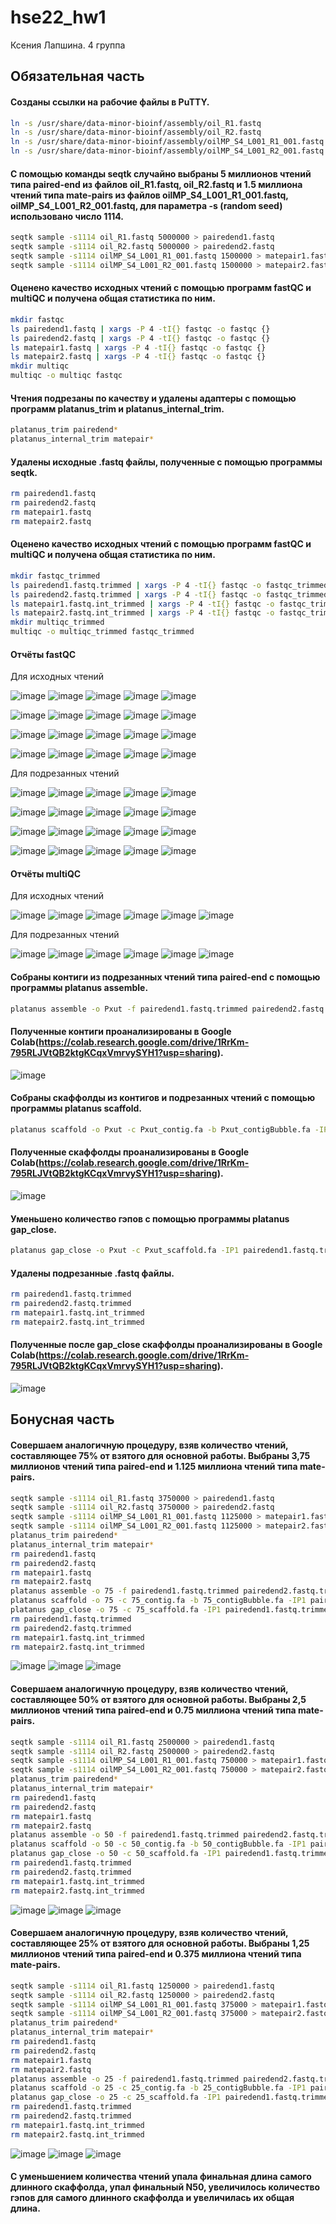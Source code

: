 # hse22_hw1
Ксения Лапшина.
4 группа

## Обязательная часть

#### Созданы ссылки на рабочие файлы в PuTTY.
```bash
ln -s /usr/share/data-minor-bioinf/assembly/oil_R1.fastq
ln -s /usr/share/data-minor-bioinf/assembly/oil_R2.fastq
ln -s /usr/share/data-minor-bioinf/assembly/oilMP_S4_L001_R1_001.fastq
ln -s /usr/share/data-minor-bioinf/assembly/oilMP_S4_L001_R2_001.fastq
```
#### С помощью команды seqtk случайно выбраны 5 миллионов чтений типа paired-end из файлов oil_R1.fastq, oil_R2.fastq и 1.5 миллиона чтений типа mate-pairs из файлов oilMP_S4_L001_R1_001.fastq, oilMP_S4_L001_R2_001.fastq, для параметра -s (random seed) использовано число 1114.
```bash
seqtk sample -s1114 oil_R1.fastq 5000000 > pairedend1.fastq
seqtk sample -s1114 oil_R2.fastq 5000000 > pairedend2.fastq
seqtk sample -s1114 oilMP_S4_L001_R1_001.fastq 1500000 > matepair1.fastq
seqtk sample -s1114 oilMP_S4_L001_R2_001.fastq 1500000 > matepair2.fastq
```
#### Оценено качество исходных чтений с помощью программ fastQC и multiQC и получена общая статистика по ним.
```bash
mkdir fastqc
ls pairedend1.fastq | xargs -P 4 -tI{} fastqc -o fastqc {}
ls pairedend2.fastq | xargs -P 4 -tI{} fastqc -o fastqc {}
ls matepair1.fastq | xargs -P 4 -tI{} fastqc -o fastqc {}
ls matepair2.fastq | xargs -P 4 -tI{} fastqc -o fastqc {}
mkdir multiqc
multiqc -o multiqc fastqc
```
#### Чтения подрезаны по качеству и удалены адаптеры с помощью программ platanus_trim и platanus_internal_trim.
```bash
platanus_trim pairedend*
platanus_internal_trim matepair*
```
#### Удалены исходные .fastq файлы, полученные с помощью программы seqtk.
```bash
rm pairedend1.fastq
rm pairedend2.fastq
rm matepair1.fastq
rm matepair2.fastq
```
#### Оценено качество исходных чтений с помощью программ fastQC и multiQC и получена общая статистика по ним.
```bash
mkdir fastqc_trimmed
ls pairedend1.fastq.trimmed | xargs -P 4 -tI{} fastqc -o fastqc_trimmed {}
ls pairedend2.fastq.trimmed | xargs -P 4 -tI{} fastqc -o fastqc_trimmed {}
ls matepair1.fastq.int_trimmed | xargs -P 4 -tI{} fastqc -o fastqc_trimmed {}
ls matepair2.fastq.int_trimmed | xargs -P 4 -tI{} fastqc -o fastqc_trimmed {}
mkdir multiqc_trimmed
multiqc -o multiqc_trimmed fastqc_trimmed
```



#### Отчёты fastQC
Для исходных чтений

![image](https://user-images.githubusercontent.com/114621114/193092271-9a5db5b0-62bd-45c6-8773-d5f1efbcadc9.png)
![image](https://user-images.githubusercontent.com/114621114/193092393-d637428f-841c-44ee-ab4d-02b5c4582082.png)
![image](https://user-images.githubusercontent.com/114621114/193092495-61d4106a-1437-41a7-8cbd-c77a6882505d.png)
![image](https://user-images.githubusercontent.com/114621114/193092636-eda56a32-dd33-4b03-9309-a6b9caf0f9b6.png)
![image](https://user-images.githubusercontent.com/114621114/193092969-6ea54a99-8cde-4a42-befa-e4b2934ad417.png)

![image](https://user-images.githubusercontent.com/114621114/193093292-0cbb8b1a-112d-4315-8bb5-c37954652c9f.png)
![image](https://user-images.githubusercontent.com/114621114/193093460-ea4dcb9d-a8aa-4230-9226-40d18665a9aa.png)
![image](https://user-images.githubusercontent.com/114621114/193093539-30e26520-53f4-4e84-b836-0111dd0a33c9.png)
![image](https://user-images.githubusercontent.com/114621114/193093612-7581598a-af81-4919-a36b-16d2b87dd3cb.png)
![image](https://user-images.githubusercontent.com/114621114/193094310-791e7e41-aeda-4972-9c49-8ab6128316ad.png)

![image](https://user-images.githubusercontent.com/114621114/193094654-c10846e4-497b-4c83-a1d7-ec90d2170460.png)
![image](https://user-images.githubusercontent.com/114621114/193095392-0dc4f404-17da-4c7a-90f7-898f7fbde2b8.png)
![image](https://user-images.githubusercontent.com/114621114/193095626-4d57dc27-ef31-48e3-8978-8378f7fc4bd4.png)
![image](https://user-images.githubusercontent.com/114621114/193095953-36ef4f9f-cb09-4500-84dd-af4d32bc7ec9.png)
![image](https://user-images.githubusercontent.com/114621114/193096325-2cccd5f6-0f9d-4fa1-be6c-04ee2693fa77.png)

![image](https://user-images.githubusercontent.com/114621114/193097785-65da0bc0-1a59-4e26-85e7-8bf9e1e6813a.png)
![image](https://user-images.githubusercontent.com/114621114/193098012-d83d8cad-7210-4194-9604-2f03021d9ee0.png)
![image](https://user-images.githubusercontent.com/114621114/193098194-c309c7d2-8d13-4b37-88b6-2361d2a01746.png)
![image](https://user-images.githubusercontent.com/114621114/193098349-ee8f52c2-9d34-4e25-b2ce-9e72227bb30f.png)
![image](https://user-images.githubusercontent.com/114621114/193098494-250b3fd6-2227-4530-9e91-d7e35faa46db.png)

Для подрезанных чтений

![image](https://user-images.githubusercontent.com/114621114/193101806-5bd0263a-4901-4965-a679-8fbec88de54b.png)
![image](https://user-images.githubusercontent.com/114621114/193101887-3ec34d13-0440-4909-899c-cb625c5dd69f.png)
![image](https://user-images.githubusercontent.com/114621114/193101970-542dd206-786f-4260-b181-dd29ec46594c.png)
![image](https://user-images.githubusercontent.com/114621114/193102103-14ade78f-242f-499c-a6b2-268b8b09c126.png)
![image](https://user-images.githubusercontent.com/114621114/193102227-11270c37-d104-47cf-aff9-489c4caf78ab.png)

![image](https://user-images.githubusercontent.com/114621114/193102357-4a452a0c-b173-46a0-9fb1-e712d78a7079.png)
![image](https://user-images.githubusercontent.com/114621114/193102555-b057bc9b-a5ce-4205-961c-d913751fc030.png)
![image](https://user-images.githubusercontent.com/114621114/193102638-46bc579e-3fc4-4f5f-8eb8-c3663c37a7b2.png)
![image](https://user-images.githubusercontent.com/114621114/193102729-9685dd11-76a0-4a2a-98c1-93998705e8dd.png)
![image](https://user-images.githubusercontent.com/114621114/193102798-9a62b64b-caf2-4f46-8ba0-271ec3b2822e.png)

![image](https://user-images.githubusercontent.com/114621114/193102966-de40d68c-2b24-45fe-9e85-ee9f0f8435d3.png)
![image](https://user-images.githubusercontent.com/114621114/193103042-893d38ad-b3c7-4908-806b-6547213a23b3.png)
![image](https://user-images.githubusercontent.com/114621114/193103132-1e9fcc44-38a0-4ce3-b341-2e665fc9c254.png)
![image](https://user-images.githubusercontent.com/114621114/193103218-a040522d-4c47-4fc4-a6d5-d3bf8a344cc5.png)
![image](https://user-images.githubusercontent.com/114621114/193103309-58d04bab-f63a-479e-8971-75de36f7806d.png)

![image](https://user-images.githubusercontent.com/114621114/193103472-ec8aac2b-16b4-4fef-98b0-4a3cb8518934.png)
![image](https://user-images.githubusercontent.com/114621114/193103595-bd606fd8-c1fb-4dde-9672-b7416f426d14.png)
![image](https://user-images.githubusercontent.com/114621114/193103669-1301864f-0d3a-46e7-88cc-f08b23661ff9.png)
![image](https://user-images.githubusercontent.com/114621114/193103748-31befe29-77a9-4853-bb2d-30f681f7039a.png)
![image](https://user-images.githubusercontent.com/114621114/193103873-3fefa93e-e844-4470-afb4-ee08d69a3f03.png)

#### Отчёты multiQC
Для исходных чтений

![image](https://user-images.githubusercontent.com/114621114/193090652-27bffef3-3bde-49f2-acde-25f0e1ae6b37.png)
![image](https://user-images.githubusercontent.com/114621114/193090799-d9b35501-b798-424a-aa71-03922f4f8225.png)
![image](https://user-images.githubusercontent.com/114621114/193090922-9b4b98d1-d3ff-4269-b87a-3eab897cfe6e.png)
![image](https://user-images.githubusercontent.com/114621114/193091008-ae1fa4ca-f6b9-49a1-9a1d-730978252b05.png)
![image](https://user-images.githubusercontent.com/114621114/193091244-241638ba-3245-4caf-a567-ccb35ec07520.png)
![image](https://user-images.githubusercontent.com/114621114/193091350-9b2822a2-e585-46b0-bf99-0560971069a6.png)

Для подрезанных чтений

![image](https://user-images.githubusercontent.com/114621114/193104058-c773b1e8-e47f-417e-b061-c011c1ee0ffc.png)
![image](https://user-images.githubusercontent.com/114621114/193104872-351a7d2a-5b0f-451c-86aa-04b49b8c5a4b.png)
![image](https://user-images.githubusercontent.com/114621114/193104179-4b0bfd53-d759-4153-b1c2-7ea2a3bda37f.png)
![image](https://user-images.githubusercontent.com/114621114/193104377-a983cf33-fb31-40b4-a90d-e2814529008b.png)
![image](https://user-images.githubusercontent.com/114621114/193104559-7ec67c6d-1f28-46a9-ae4d-03a9ae8ccf14.png)
![image](https://user-images.githubusercontent.com/114621114/193104663-7f5f0991-f620-4eb9-b35f-7738c9d2c6f4.png)



#### Собраны контиги из подрезанных чтений типа paired-end с помощью программы platanus assemble.
```bash
platanus assemble -o Pxut -f pairedend1.fastq.trimmed pairedend2.fastq.trimmed 2> assemble.log
```
#### Полученные контиги проанализированы в Google Colab(https://colab.research.google.com/drive/1RrKm-795RLJVtQB2ktgKCqxVmrvySYH1?usp=sharing).
![image](https://user-images.githubusercontent.com/114621114/193430418-4c747bc0-2987-41c7-b1e6-730bd2ffccd8.png)

#### Собраны скаффолды из контигов и подрезанных чтений с помощью программы platanus scaffold.
```bash
platanus scaffold -o Pxut -c Pxut_contig.fa -b Pxut_contigBubble.fa -IP1 pairedend1.fastq.trimmed pairedend2.fastq.trimmed -OP2 matepair1.fastq.int_trimmed matepair2.fastq.int_trimmed 2> scaffold.log
```
#### Полученные скаффолды проанализированы в Google Colab(https://colab.research.google.com/drive/1RrKm-795RLJVtQB2ktgKCqxVmrvySYH1?usp=sharing).
![image](https://user-images.githubusercontent.com/114621114/193430434-fb4d32a3-d81b-4050-82d8-afb6331b2e6c.png)

#### Уменьшено количество гэпов с помощью программы platanus gap_close.
```bash
platanus gap_close -o Pxut -c Pxut_scaffold.fa -IP1 pairedend1.fastq.trimmed pairedend2.fastq.trimmed -OP2 matepair1.fastq.int_trimmed matepair2.fastq.int_trimmed 2> gapclose.log
```
#### Удалены подрезанные .fastq файлы.
```bash
rm pairedend1.fastq.trimmed
rm pairedend2.fastq.trimmed
rm matepair1.fastq.int_trimmed
rm matepair2.fastq.int_trimmed
```
#### Полученные после gap_close скаффолды проанализированы в Google Colab(https://colab.research.google.com/drive/1RrKm-795RLJVtQB2ktgKCqxVmrvySYH1?usp=sharing).
![image](https://user-images.githubusercontent.com/114621114/193430482-bcc5a3d6-dd00-4271-8ecd-daaeaff71b22.png)

## Бонусная часть
#### Совершаем аналогичную процедуру, взяв количество чтений, составляющее 75% от взятого для основной работы. Выбраны 3,75 миллионов чтений типа paired-end и 1.125 миллиона чтений типа mate-pairs.
```bash
seqtk sample -s1114 oil_R1.fastq 3750000 > pairedend1.fastq
seqtk sample -s1114 oil_R2.fastq 3750000 > pairedend2.fastq
seqtk sample -s1114 oilMP_S4_L001_R1_001.fastq 1125000 > matepair1.fastq
seqtk sample -s1114 oilMP_S4_L001_R2_001.fastq 1125000 > matepair2.fastq
platanus_trim pairedend*
platanus_internal_trim matepair*
rm pairedend1.fastq
rm pairedend2.fastq
rm matepair1.fastq
rm matepair2.fastq
platanus assemble -o 75 -f pairedend1.fastq.trimmed pairedend2.fastq.trimmed 2> assemble75.log
platanus scaffold -o 75 -c 75_contig.fa -b 75_contigBubble.fa -IP1 pairedend1.fastq.trimmed pairedend2.fastq.trimmed -OP2 matepair1.fastq.int_trimmed matepair2.fastq.int_trimmed 2> scaffold75.log
platanus gap_close -o 75 -c 75_scaffold.fa -IP1 pairedend1.fastq.trimmed pairedend2.fastq.trimmed -OP2 matepair1.fastq.int_trimmed matepair2.fastq.int_trimmed 2> gapclose75.log
rm pairedend1.fastq.trimmed
rm pairedend2.fastq.trimmed
rm matepair1.fastq.int_trimmed
rm matepair2.fastq.int_trimmed
```
![image](https://user-images.githubusercontent.com/114621114/193563502-8bdeca10-72c0-4802-9b54-a1390141d83d.png)
![image](https://user-images.githubusercontent.com/114621114/193563569-4d95da7a-bebc-4a53-9f62-d9a24a00f094.png)
![image](https://user-images.githubusercontent.com/114621114/193563620-b2f3989d-4f8b-4d82-b39c-8a57ac5e72cb.png)

#### Совершаем аналогичную процедуру, взяв количество чтений, составляющее 50% от взятого для основной работы. Выбраны 2,5 миллионов чтений типа paired-end и 0.75 миллиона чтений типа mate-pairs.
```bash
seqtk sample -s1114 oil_R1.fastq 2500000 > pairedend1.fastq
seqtk sample -s1114 oil_R2.fastq 2500000 > pairedend2.fastq
seqtk sample -s1114 oilMP_S4_L001_R1_001.fastq 750000 > matepair1.fastq
seqtk sample -s1114 oilMP_S4_L001_R2_001.fastq 750000 > matepair2.fastq
platanus_trim pairedend*
platanus_internal_trim matepair*
rm pairedend1.fastq
rm pairedend2.fastq
rm matepair1.fastq
rm matepair2.fastq
platanus assemble -o 50 -f pairedend1.fastq.trimmed pairedend2.fastq.trimmed 2> assemble50.log
platanus scaffold -o 50 -c 50_contig.fa -b 50_contigBubble.fa -IP1 pairedend1.fastq.trimmed pairedend2.fastq.trimmed -OP2 matepair1.fastq.int_trimmed matepair2.fastq.int_trimmed 2> scaffold50.log
platanus gap_close -o 50 -c 50_scaffold.fa -IP1 pairedend1.fastq.trimmed pairedend2.fastq.trimmed -OP2 matepair1.fastq.int_trimmed matepair2.fastq.int_trimmed 2> gapclose50.log
rm pairedend1.fastq.trimmed
rm pairedend2.fastq.trimmed
rm matepair1.fastq.int_trimmed
rm matepair2.fastq.int_trimmed
```
![image](https://user-images.githubusercontent.com/114621114/193570204-640f990e-1671-468c-9464-5e5c4b4020ba.png)
![image](https://user-images.githubusercontent.com/114621114/193570363-0cfa48e8-84b8-4924-9810-dc510d844ce4.png)
![image](https://user-images.githubusercontent.com/114621114/193570432-a8bd4b73-8d87-4ce4-9171-7912c0717de8.png)

#### Совершаем аналогичную процедуру, взяв количество чтений, составляющее 25% от взятого для основной работы. Выбраны 1,25 миллионов чтений типа paired-end и 0.375 миллиона чтений типа mate-pairs.
```bash
seqtk sample -s1114 oil_R1.fastq 1250000 > pairedend1.fastq
seqtk sample -s1114 oil_R2.fastq 1250000 > pairedend2.fastq
seqtk sample -s1114 oilMP_S4_L001_R1_001.fastq 375000 > matepair1.fastq
seqtk sample -s1114 oilMP_S4_L001_R2_001.fastq 375000 > matepair2.fastq
platanus_trim pairedend*
platanus_internal_trim matepair*
rm pairedend1.fastq
rm pairedend2.fastq
rm matepair1.fastq
rm matepair2.fastq
platanus assemble -o 25 -f pairedend1.fastq.trimmed pairedend2.fastq.trimmed 2> assemble25.log
platanus scaffold -o 25 -c 25_contig.fa -b 25_contigBubble.fa -IP1 pairedend1.fastq.trimmed pairedend2.fastq.trimmed -OP2 matepair1.fastq.int_trimmed matepair2.fastq.int_trimmed 2> scaffold25.log
platanus gap_close -o 25 -c 25_scaffold.fa -IP1 pairedend1.fastq.trimmed pairedend2.fastq.trimmed -OP2 matepair1.fastq.int_trimmed matepair2.fastq.int_trimmed 2> gapclose25.log
rm pairedend1.fastq.trimmed
rm pairedend2.fastq.trimmed
rm matepair1.fastq.int_trimmed
rm matepair2.fastq.int_trimmed
```
![image](https://user-images.githubusercontent.com/114621114/193574444-23040bae-ad1a-4874-b40a-1c73fbf7941e.png)
![image](https://user-images.githubusercontent.com/114621114/193574558-8031d16e-bf0d-4d76-85a7-63ad74b64234.png)
![image](https://user-images.githubusercontent.com/114621114/193574650-74d98e20-427d-40e6-8bb8-e97bd245a0ce.png)

#### С уменьшением количества чтений упала финальная длина самого длинного скаффолда, упал финальный N50, увеличилось количество гэпов для самого длинного скаффолда и увеличилась их общая длина.
